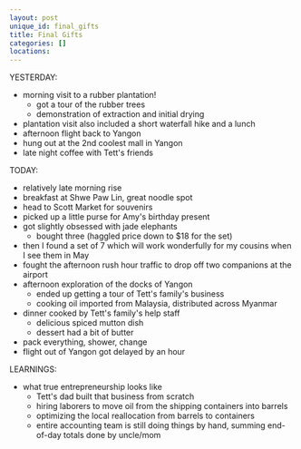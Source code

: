 ```yaml
---
layout: post
unique_id: final_gifts
title: Final Gifts
categories: []
locations: 
---
```


YESTERDAY:
* morning visit to a rubber plantation!
  * got a tour of the rubber trees
  * demonstration of extraction and initial drying
* plantation visit also included a short waterfall hike and a lunch
* afternoon flight back to Yangon
* hung out at the 2nd coolest mall in Yangon
* late night coffee with Tett's friends

TODAY:
* relatively late morning rise
* breakfast at Shwe Paw Lin, great noodle spot
* head to Scott Market for souvenirs
* picked up a little purse for Amy's birthday present
* got slightly obsessed with jade elephants
  * bought three (haggled price down to $18 for the set)
* then I found a set of 7 which will work wonderfully for my cousins when I see them in May
* fought the afternoon rush hour traffic to drop off two companions at the airport
* afternoon exploration of the docks of Yangon
  * ended up getting a tour of Tett's family's business
  * cooking oil imported from Malaysia, distributed across Myanmar
* dinner cooked by Tett's family's help staff
  * delicious spiced mutton dish
  * dessert had a bit of butter
* pack everything, shower, change
* flight out of Yangon got delayed by an hour

LEARNINGS:
* what true entrepreneurship looks like
  * Tett's dad built that business from scratch
  * hiring laborers to move oil from the shipping containers into barrels
  * optimizing the local reallocation from barrels to containers
  * entire accounting team is still doing things by hand, summing end-of-day totals done by uncle/mom
